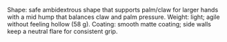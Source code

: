 Shape: safe ambidextrous shape that supports palm/claw for larger hands with a mid hump that balances claw and palm pressure.
Weight: light; agile without feeling hollow (58 g).
Coating: smooth matte coating; side walls keep a neutral flare for consistent grip.
